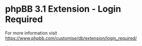 # phpBB 3.1 Extension - Login Required

For more information visit https://www.phpbb.com/customise/db/extension/login_required/
